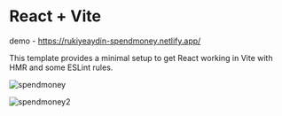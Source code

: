 # React + Vite

demo - https://rukiyeaydin-spendmoney.netlify.app/

This template provides a minimal setup to get React working in Vite with HMR and some ESLint rules.


![spendmoney](https://github.com/rukiyeaydin/spendMoneyApp/assets/86829926/d1cc68e4-1526-4033-a931-d0d8ce28d367)

![spendmoney2](https://github.com/rukiyeaydin/spendMoneyApp/assets/86829926/b5a7d068-ec70-4033-8c22-a3599319a4c3)
